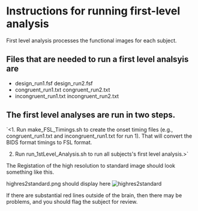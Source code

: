 # Instructions for running first-level analysis

First level analysis processes the functional images for each subject.

## Files that are needed to run a first level analsyis are

- design_run1.fsf        design_run2.fsf
- congruent_run1.txt     congruent_run2.txt
- incongruent_run1.txt   incongruent_run2.txt


## The first level analyses are run in two steps.

`<1. Run make_FSL_Timings.sh to create the onset timing files (e.g., congruent_run1.txt and incongruent_run1.txt for run 1). That will convert the BIDS format timings to FSL format.

2. Run run_1stLevel_Analysis.sh to run all subjects's first level analysis.>`

The Registation of the high resolution to standard image should look something like this.

highres2standard.png should display here
![highres2standard](https://www.google.com/url?sa=i&rct=j&q=&esrc=s&source=images&cd=&cad=rja&uact=8&ved=2ahUKEwjVoNHVnsnhAhVLRqwKHaDzAfkQjRx6BAgBEAU&url=https%3A%2F%2Fwww.jiscmail.ac.uk%2Fcgi-bin%2Fwebadmin%3FA2%3Dfsl%3B41be2e7e.1107&psig=AOvVaw052eVXj9xjoLN0mf4oClQJ&ust=1555113309944570)

If there are substantial red lines outside of the brain, then there may be problems, and you should flag the subject for review.

